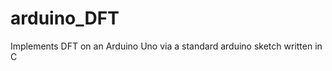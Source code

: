 arduino_DFT
===========

Implements DFT on an Arduino Uno via a standard arduino sketch written in C
